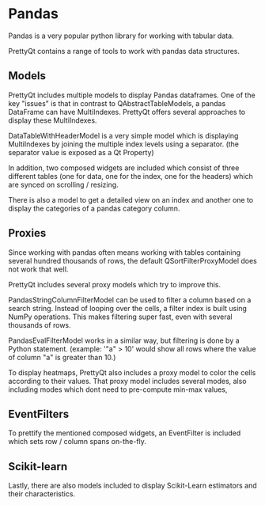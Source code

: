Pandas
======

Pandas is a very popular python library for working with tabular data.

PrettyQt contains a range of tools to work with pandas data structures.


## Models

PrettyQt includes multiple models to display Pandas dataframes.
One of the key "issues" is that in contrast to QAbstractTableModels, a pandas DataFrame can have MultiIndexes.
PrettyQt offers several approaches to display these MultiIndexes.

DataTableWithHeaderModel is a very simple model which is displaying MultiIndexes by joining
the multiple index levels using a separator. (the separator value is exposed as a Qt Property)

In addition, two composed widgets are included which consist of three different tables (one for data, one for the index, one for the headers) which are synced on scrolling / resizing.

There is also a model to get a detailed view on an index and another one to display the categories of
a pandas category column.


## Proxies
Since working with pandas often means working with tables containing several hundred thousands of rows,
the default QSortFilterProxyModel does not work that well.

PrettyQt includes several proxy models which try to improve this.

PandasStringColumnFilterModel can be used to filter a column based on a search string.
Instead of looping over the cells, a filter index is built using NumPy operations.
This makes filtering super fast, even with several thousands of rows.

PandasEvalFilterModel works in a similar way, but filtering is done by a Python statement.
(example: '"a" > 10' would show all rows where the value of column "a" is greater than 10.)

To display heatmaps, PrettyQt also includes a proxy model to color the cells according to their values.
That proxy model includes several modes, also including modes which dont need to pre-compute min-max values,


## EventFilters
To prettify the mentioned composed widgets, an EventFilter is included which sets row / column spans
on-the-fly.


## Scikit-learn

Lastly, there are also models included to display Scikit-Learn estimators and their characteristics.

